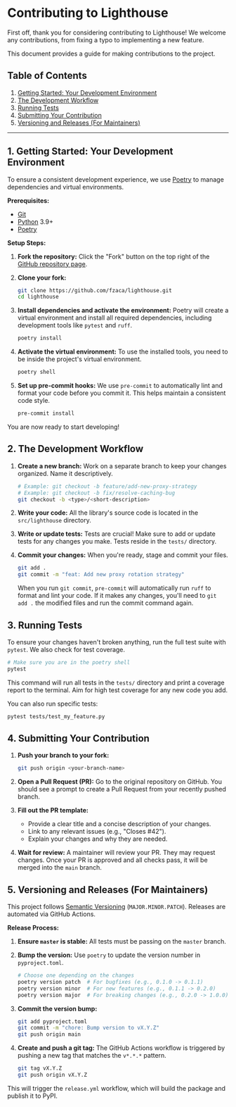 # Contributing to Lighthouse

First off, thank you for considering contributing to Lighthouse! We welcome any contributions, from fixing a typo to implementing a new feature.

This document provides a guide for making contributions to the project.

## Table of Contents

1.  [Getting Started: Your Development Environment](#getting-started-your-development-environment)
2.  [The Development Workflow](#the-development-workflow)
3.  [Running Tests](#running-tests)
4.  [Submitting Your Contribution](#submitting-your-contribution)
5.  [Versioning and Releases (For Maintainers)](#versioning-and-releases-for-maintainers)

---

## 1. Getting Started: Your Development Environment

To ensure a consistent development experience, we use [Poetry](https://python-poetry.org/) to manage dependencies and virtual environments.

**Prerequisites:**

*   [Git](https://git-scm.com/)
*   [Python](https://www.python.org/) 3.9+
*   [Poetry](https://python-poetry.org/docs/#installation)

**Setup Steps:**

1.  **Fork the repository:**
    Click the "Fork" button on the top right of the [GitHub repository page](https://github.com/fzaca/lighthouse).

2.  **Clone your fork:**
    ```bash
    git clone https://github.com/fzaca/lighthouse.git
    cd lighthouse
    ```

3.  **Install dependencies and activate the environment:**
    Poetry will create a virtual environment and install all required dependencies, including development tools like `pytest` and `ruff`.

    ```bash
    poetry install
    ```

4.  **Activate the virtual environment:**
    To use the installed tools, you need to be inside the project's virtual environment.

    ```bash
    poetry shell
    ```

5.  **Set up pre-commit hooks:**
    We use `pre-commit` to automatically lint and format your code before you commit it. This helps maintain a consistent code style.

    ```bash
    pre-commit install
    ```

You are now ready to start developing!

## 2. The Development Workflow

1.  **Create a new branch:**
    Work on a separate branch to keep your changes organized. Name it descriptively.

    ```bash
    # Example: git checkout -b feature/add-new-proxy-strategy
    # Example: git checkout -b fix/resolve-caching-bug
    git checkout -b <type>/<short-description>
    ```

2.  **Write your code:**
    All the library's source code is located in the `src/lighthouse` directory.

3.  **Write or update tests:**
    Tests are crucial! Make sure to add or update tests for any changes you make. Tests reside in the `tests/` directory.

4.  **Commit your changes:**
    When you're ready, stage and commit your files.

    ```bash
    git add .
    git commit -m "feat: Add new proxy rotation strategy"
    ```
    When you run `git commit`, `pre-commit` will automatically run `ruff` to format and lint your code. If it makes any changes, you'll need to `git add .` the modified files and run the commit command again.

## 3. Running Tests

To ensure your changes haven't broken anything, run the full test suite with `pytest`. We also check for test coverage.

```bash
# Make sure you are in the poetry shell
pytest
```

This command will run all tests in the `tests/` directory and print a coverage report to the terminal. Aim for high test coverage for any new code you add.

You can also run specific tests:

```bash
pytest tests/test_my_feature.py
```

## 4. Submitting Your Contribution

1.  **Push your branch to your fork:**
    ```bash
    git push origin <your-branch-name>
    ```

2.  **Open a Pull Request (PR):**
    Go to the original repository on GitHub. You should see a prompt to create a Pull Request from your recently pushed branch.

3.  **Fill out the PR template:**
    *   Provide a clear title and a concise description of your changes.
    *   Link to any relevant issues (e.g., "Closes #42").
    *   Explain your changes and why they are needed.

4.  **Wait for review:**
    A maintainer will review your PR. They may request changes. Once your PR is approved and all checks pass, it will be merged into the `main` branch.

## 5. Versioning and Releases (For Maintainers)

This project follows [Semantic Versioning](https://semver.org/) (`MAJOR.MINOR.PATCH`). Releases are automated via GitHub Actions.

**Release Process:**

1.  **Ensure `master` is stable:**
    All tests must be passing on the `master` branch.

2.  **Bump the version:**
    Use `poetry` to update the version number in `pyproject.toml`.

    ```bash
    # Choose one depending on the changes
    poetry version patch  # For bugfixes (e.g., 0.1.0 -> 0.1.1)
    poetry version minor  # For new features (e.g., 0.1.1 -> 0.2.0)
    poetry version major  # For breaking changes (e.g., 0.2.0 -> 1.0.0)
    ```

3.  **Commit the version bump:**
    ```bash
    git add pyproject.toml
    git commit -m "chore: Bump version to vX.Y.Z"
    git push origin main
    ```

4.  **Create and push a git tag:**
    The GitHub Actions workflow is triggered by pushing a new tag that matches the `v*.*.*` pattern.

    ```bash
    git tag vX.Y.Z
    git push origin vX.Y.Z
    ```

This will trigger the `release.yml` workflow, which will build the package and publish it to PyPI.

